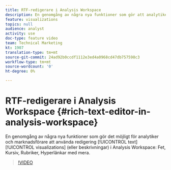 ```yaml
---
title: RTF-redigerare i Analysis Workspace
description: En genomgång av några nya funktioner som gör att analytiker och marknadsförare kan använda redigering för textvisualiseringar (eller beskrivningar) i Analysis Workspace - fetstil, kursiv stil, rubriker, hyperlänkar med mera.
feature: visualizations
topics: null
audience: analyst
activity: use
doc-type: feature video
team: Technical Marketing
kt: 1907
translation-type: tm+mt
source-git-commit: 24ad92b0ccdf1112e3ed4a0968cd47db757598c3
workflow-type: tm+mt
source-wordcount: '0'
ht-degree: 0%

---
```



# RTF-redigerare i Analysis Workspace {#rich-text-editor-in-analysis-workspace}

En genomgång av några nya funktioner som gör det möjligt för analytiker och marknadsförare att använda redigering [!UICONTROL text][!UICONTROL visualizations] (eller beskrivningar) i Analysis Workspace: Fet, Kursiv, Rubriker, Hyperlänkar med mera.

>[!VIDEO](https://video.tv.adobe.com/v/23726/?quality=12)
